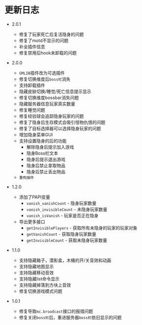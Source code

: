 # 更新日志

- 2.0.1
  - 修复了玩家死亡后复活隐身的问题
  - 修复了motd不显示的问题
  - 补全插件信息
  - 修复禁用后hook未卸载的问题

- 2.0.0
  - `GMLIB`插件改为可选插件
  - 修复切换维度后`boss栏`消失
  - 支持卸载插件
  - 隐藏皮肤切换/睡觉/死亡信息提示显示
  - 修复切换维度bossbar消失问题
  - 隐藏服务器信息玩家真实数量
  - 修复睡觉问题
  - 修复经验球会追踪隐身玩家的问题
  - 修复了隐身后生存模式会吸引怪物仇恨的问题
  - 修复了目标选择器可以选择隐身玩家的问题
  - 增加隐身菜单GUI
  - 支持设置隐身的后的功能
    - 解除隐身后提示加入游戏
    - 隐身Boss栏文本
    - 隐身后提示退出游戏
    - 隐身后禁止拿取物品
    - 隐身后禁止丢出物品
  - `重构插件`

- 1.2.0
  - 添加了PAPI变量
    - `vanish_vanishCount` - 隐身玩家数量
    - `vanish_invisibleCount` - 未隐身玩家数量
    - `vanish_isVanish` - 玩家是否正在隐身
  - 导出更多接口
    - `getInvisiblePlayers` - 获取所有未隐身的玩家的玩家对象
    - `getVanishCount` - 获取隐身玩家数量
    - `getInvisibleCount` - 获取未隐身玩家数量

- 1.1.0
  - 支持隐藏箱子，潜影盒，木桶的开/关音效和动画
  - 支持隐藏地图显示
  - 支持隐藏移动音效
  - 支持隐藏list命令显示
  - 支持隐藏掉落到方块上音效
  - 修复切换游戏模式问题

- 1.0.1
  - 修复导致`mc.broadcast`接口的报错问题
  - 修复关闭`boss栏`后，重进服务器`boss栏`依旧显示的问题